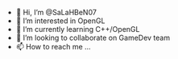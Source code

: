 - 👋 Hi, I’m @SaLaHBeN07
- 👀 I’m interested in OpenGL
- 🌱 I’m currently learning C++/OpenGL
- 💞️ I’m looking to collaborate on GameDev team
- 📫 How to reach me ...

<!---
SaLaHBeN07/SaLaHBeN07 is a ✨ special ✨ repository because its `README.md` (this file) appears on your GitHub profile.
You can click the Preview link to take a look at your changes.
--->
